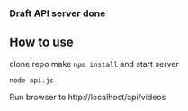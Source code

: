 ### Draft API server done
## How to use
clone repo
make `npm install` and start server
```
node api.js
```

Run browser to http://localhost/api/videos